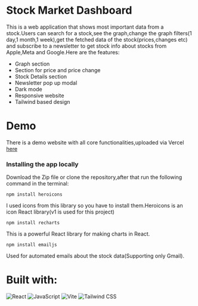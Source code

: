 # Stock Market Dashboard

This is a web application that shows most important data from a stock.Users can search for a stock,see the graph,change the graph filters(1 day,1 month,1 week),get the fetched data of the stock(prices,changes etc) and subscribe to a newsletter to get stock info about stocks from Apple,Meta and Google.Here are the features:

- Graph section
- Section for price and price change
- Stock Details section
- Newsletter pop up modal
- Dark mode
- Responsive website
- Tailwind based design

# Demo

There is a demo website with all core functionalities,uploaded via Vercel [here](https://stock-market-dashboard-ewpx-git-main-sega123-devs-projects.vercel.app/)

### Installing the app locally

Download the Zip file or clone the repository,after that run the following command in the terminal:

```
npm install heroicons
```

I used icons from this library so you have to install them.Heroicons is an icon React library(v1 is used for this project)

```
npm install recharts
```

This is a powerful React library for making charts in React.

```
npm install emailjs
```

Used for automated emails about the stock data(Supporting only Gmail).



# Built with:
![React](https://img.shields.io/badge/React-20232A?style=for-the-badge&logo=react&logoColor=61DAFB)
![JavaScript](https://img.shields.io/badge/JavaScript-F7DF1E?style=for-the-badge&logo=javascript&logoColor=black)
![Vite](https://img.shields.io/badge/Vite-646CFF?style=for-the-badge&logo=vite&logoColor=white)
![Tailwind CSS](https://img.shields.io/badge/Tailwind_CSS-38B2AC?style=for-the-badge&logo=tailwind-css&logoColor=white)

